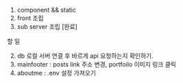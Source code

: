 1. component && static
2. front 조립
3. sub server 조립
   [완료]

할 일

2. db 로컬 서버 연결 후 바르게 api 요청하는지 확인하기.
3. mainfooter : posts link 주소 변경, portfoilo 이미지 링크 클릭
4. aboutme : .env 설정 가져오기
